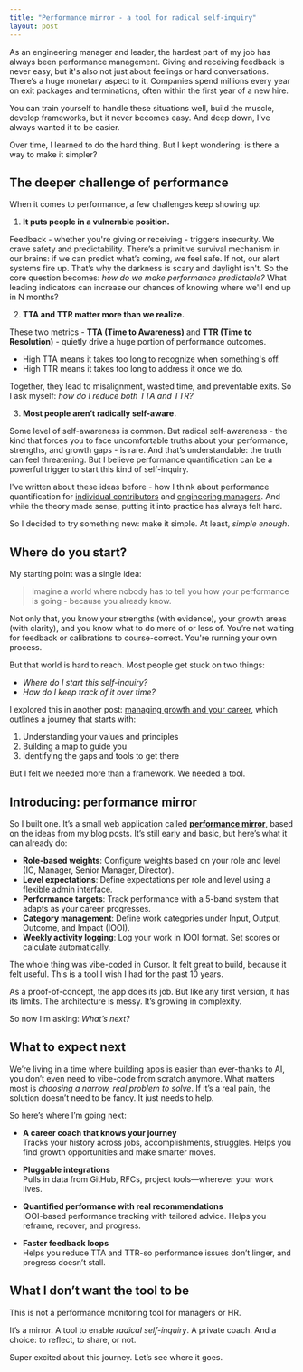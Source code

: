 ```yaml
---
title: "Performance mirror - a tool for radical self-inquiry"
layout: post
---
```


As an engineering manager and leader, the hardest part of my job has always been performance management. Giving and receiving feedback is never easy, but it's also not just about feelings or hard conversations. There’s a huge monetary aspect to it. Companies spend millions every year on exit packages and terminations, often within the first year of a new hire.

You can train yourself to handle these situations well, build the muscle, develop frameworks, but it never becomes easy. And deep down, I’ve always wanted it to be easier.

Over time, I learned to do the hard thing. But I kept wondering: is there a way to make it simpler?

## The deeper challenge of performance

When it comes to performance, a few challenges keep showing up:

1. **It puts people in a vulnerable position.**  

Feedback - whether you're giving or receiving - triggers insecurity. We crave safety and predictability. There’s a primitive survival mechanism in our brains: if we can predict what’s coming, we feel safe. If not, our alert systems fire up. That’s why the darkness is scary and daylight isn't. So the core question becomes: *how do we make performance predictable?* What leading indicators can increase our chances of knowing where we'll end up in N months?

2. **TTA and TTR matter more than we realize.**  

These two metrics - **TTA (Time to Awareness)** and **TTR (Time to Resolution)** - quietly drive a huge portion of performance outcomes.  
   - High TTA means it takes too long to recognize when something's off.  
   - High TTR means it takes too long to address it once we do.  

Together, they lead to misalignment, wasted time, and preventable exits. So I ask myself: *how do I reduce both TTA and TTR?*

3. **Most people aren’t radically self-aware.**  

Some level of self-awareness is common. But radical self-awareness - the kind that forces you to face uncomfortable truths about your performance, strengths, and growth gaps - is rare. And that’s understandable: the truth can feel threatening. But I believe performance quantification can be a powerful trigger to start this kind of self-inquiry.

I've written about these ideas before - how I think about performance quantification for [individual contributors](https://vtorosyan.github.io/performance-reviews-quantification/) and [engineering managers](https://vtorosyan.github.io/engineering-manager-performance/). And while the theory made sense, putting it into practice has always felt hard.

So I decided to try something new: make it simple. At least, *simple enough*.

## Where do you start?

My starting point was a single idea:

> Imagine a world where nobody has to tell you how your performance is going - because you already know.

Not only that, you know your strengths (with evidence), your growth areas (with clarity), and you know what to do more of or less of. You’re not waiting for feedback or calibrations to course-correct. You're running your own process.

But that world is hard to reach. Most people get stuck on two things:
- *Where do I start this self-inquiry?*
- *How do I keep track of it over time?*

I explored this in another post: [managing growth and your career](https://vtorosyan.github.io/managing-growth-career/), which outlines a journey that starts with:
1. Understanding your values and principles
2. Building a map to guide you
3. Identifying the gaps and tools to get there

But I felt we needed more than a framework. We needed a tool.

## Introducing: performance mirror

So I built one. It’s a small web application called [**performance mirror**](https://github.com/vtorosyan/perf-mirror), based on the ideas from my blog posts. It’s still early and basic, but here’s what it can already do:

- **Role-based weights**: Configure weights based on your role and level (IC, Manager, Senior Manager, Director).
- **Level expectations**: Define expectations per role and level using a flexible admin interface.
- **Performance targets**: Track performance with a 5-band system that adapts as your career progresses.
- **Category management**: Define work categories under Input, Output, Outcome, and Impact (IOOI).
- **Weekly activity logging**: Log your work in IOOI format. Set scores or calculate automatically.

The whole thing was vibe-coded in Cursor. It felt great to build, because it felt useful. This is a tool I wish I had for the past 10 years.

As a proof-of-concept, the app does its job. But like any first version, it has its limits. The architecture is messy. It’s growing in complexity.

So now I’m asking: *What’s next?*

## What to expect next

We’re living in a time where building apps is easier than ever-thanks to AI, you don’t even need to vibe-code from scratch anymore. What matters most is *choosing a narrow, real problem to solve*. If it’s a real pain, the solution doesn’t need to be fancy. It just needs to help.

So here’s where I’m going next:

- **A career coach that knows your journey**  
  Tracks your history across jobs, accomplishments, struggles. Helps you find growth opportunities and make smarter moves.

- **Pluggable integrations**  
  Pulls in data from GitHub, RFCs, project tools—wherever your work lives.

- **Quantified performance with real recommendations**  
  IOOI-based performance tracking with tailored advice. Helps you reframe, recover, and progress.

- **Faster feedback loops**  
  Helps you reduce TTA and TTR-so performance issues don’t linger, and progress doesn’t stall.

## What I don’t want the tool to be

This is not a performance monitoring tool for managers or HR.

It’s a mirror. A tool to enable *radical self-inquiry*. A private coach. And a choice: to reflect, to share, or not.

Super excited about this journey. Let’s see where it goes.